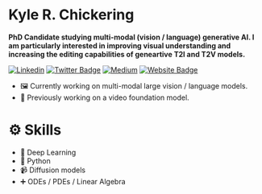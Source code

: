 <h1> Kyle R. Chickering </h1>
<b>PhD Candidate studying multi-modal (vision / language) generative AI. I am particularly interested in improving visual understanding and increasing the editing capabilities of geneartive T2I and T2V models.</b>
<p> </p>

[![Linkedin](https://img.shields.io/badge/-LinkedIn-blue?style=flat&logo=Linkedin&logoColor=white)](https://www.linkedin.com/in/kyle-r-chickering/)
[![Twitter Badge](https://img.shields.io/badge/-Twitter-1da1f2?labelColor=1da1f2&logo=twitter&logoColor=white&link=https://twitter.com/mrr_zo)](https://x.com/_selebou)
[![Medium](https://github.com/Rishit-dagli/Rishit-dagli/blob/master/badges/medium.svg)](https://medium.com/@selebou)
[![Website Badge](https://img.shields.io/badge/-Website-c14438?style=flat&logo=Google-Chrome&logoColor=white&link=https://www.hejazizo.com)](https://math.ucdavis.edu/~krc/)


- 🖼️ Currently working on multi-modal large vision / language models.
- 🎥 Previously working on a video foundation model.

<h1> ⚙️ Skills </h1>

- 🧠 Deep Learning
- 🐍 Python
- 📹 Diffusion models
- ➕ ODEs / PDEs / Linear Algebra

<!--
## ⚙️ Tech Stack

![Bootstrap](https://img.shields.io/badge/-Python-05122A?style=flat-square&logo=Python&color=353535) ![Bootstrap](https://img.shields.io/badge/-PyTorch-05122A?style=flat-square&logo=PyTorch&color=353535) ![Bootstrap](https://img.shields.io/badge/-Numpy-05122A?style=flat-square&logo=Numpy&color=353535) ![Bootstrap](https://img.shields.io/badge/-Matplotlib-05122A?style=flat-square&logo=Matplotlib&color=353535) ![Bootstrap](https://img.shields.io/badge/-Visual%20Studio%20Code-05122A?style=flat-square&logo=Visual-Studio-Code&color=353535)
-->
  

<!--
<div>
  <img width="45%" align="left" src="https://github-readme-stats.vercel.app/api/top-langs?username=kyrochi&show_icons=true&locale=en&layout=compact" alt="kyrochi" />
  <img width="45%"  src="https://github-readme-streak-stats.herokuapp.com/?user=kyrochi&" alt="kyrochi" />
</div>
-->
